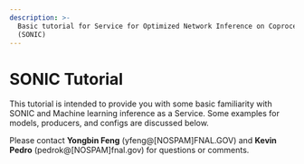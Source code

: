 ```yaml
---
description: >-
  Basic tutorial for Service for Optimized Network Inference on Coprocessors
  (SONIC)
---
```


# SONIC Tutorial

This tutorial is intended to provide you with some basic familiarity with SONIC and Machine learning inference as a Service. Some examples for models, producers, and configs are discussed below.

Please contact **Yongbin Feng** (yfeng@\[NOSPAM]FNAL.GOV) and **Kevin Pedro** (pedrok@\[NOSPAM]fnal.gov) for questions or comments.
